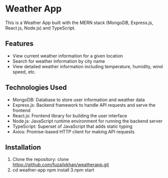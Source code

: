 # Weather App

This is a Weather App built with the MERN stack (MongoDB, Express.js, React.js, Node.js) and TypeScript.

## Features

- View current weather information for a given location
- Search for weather information by city name
- View detailed weather information including temperature, humidity, wind speed, etc.

## Technologies Used

- MongoDB: Database to store user information and weather data
- Express.js: Backend framework to handle API requests and serve the frontend
- React.js: Frontend library for building the user interface
- Node.js: JavaScript runtime environment for running the backend server
- TypeScript: Superset of JavaScript that adds static typing
- Axios: Promise-based HTTP client for making API requests

## Installation

1. Clone the repository:
 clone https://github.com/fuzailxkhan/weatherapp.git
2. cd weather-app
npm install
3.npm start
